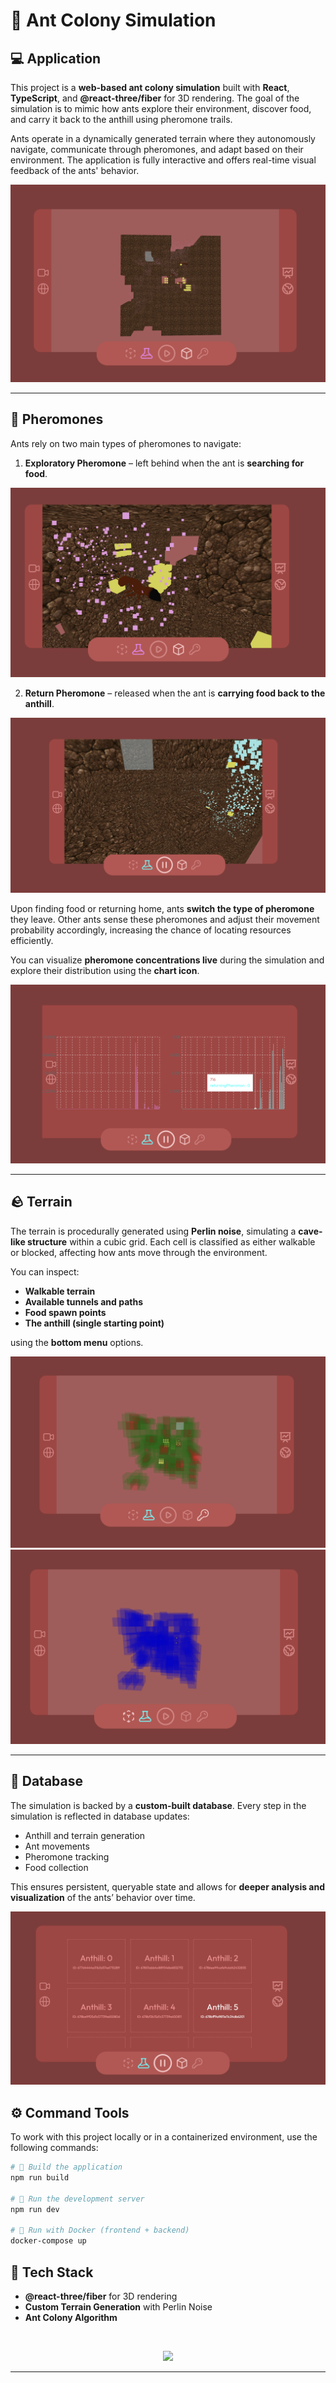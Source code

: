# 🐜 Ant Colony Simulation

## 💻 Application

This project is a **web-based ant colony simulation** built with **React**, **TypeScript**, and **@react-three/fiber** for 3D rendering. The goal of the simulation is to mimic how ants explore their environment, discover food, and carry it back to the anthill using pheromone trails.

Ants operate in a dynamically generated terrain where they autonomously navigate, communicate through pheromones, and adapt based on their environment. The application is fully interactive and offers real-time visual feedback of the ants' behavior.

![Banner](./public/assets/photos/App.png)

---

## 🧪 Pheromones

Ants rely on two main types of pheromones to navigate:

1. **Exploratory Pheromone** – left behind when the ant is **searching for food**.

![Banner](./public/assets/photos/Pheromon_1.png)

2. **Return Pheromone** – released when the ant is **carrying food back to the anthill**.

![Banner](./public/assets/photos/Pheromon_2.png)

Upon finding food or returning home, ants **switch the type of pheromone** they leave. Other ants sense these pheromones and adjust their movement probability accordingly, increasing the chance of locating resources efficiently.

You can visualize **pheromone concentrations live** during the simulation and explore their distribution using the **chart icon**.

![Banner](./public/assets/photos/Pheromon_Charts.png)

---

## 🪨 Terrain

The terrain is procedurally generated using **Perlin noise**, simulating a **cave-like structure** within a cubic grid. Each cell is classified as either walkable or blocked, affecting how ants move through the environment.

You can inspect:

- **Walkable terrain**  
- **Available tunnels and paths**  
- **Food spawn points**  
- **The anthill (single starting point)**

using the **bottom menu** options.

![Banner](./public/assets/photos/Enable_Paths_View.png)
![Banner](./public/assets/photos/Generated_Anthill_View.png)

---

## 📡 Database

The simulation is backed by a **custom-built database**. Every step in the simulation is reflected in database updates:

- Anthill and terrain generation
- Ant movements
- Pheromone tracking
- Food collection

This ensures persistent, queryable state and allows for **deeper analysis and visualization** of the ants’ behavior over time.

![Banner](./public/assets/photos/Anthill_Menu.png)

## ⚙️ Command Tools

To work with this project locally or in a containerized environment, use the following commands:

```bash
# 🔧 Build the application
npm run build

# 🚀 Run the development server
npm run dev

# 🐳 Run with Docker (frontend + backend)
docker-compose up
```


## 🧠 Tech Stack
- **@react-three/fiber** for 3D rendering
- **Custom Terrain Generation** with Perlin Noise
- **Ant Colony Algorithm**

<br/>
<p align="center">
  <a href="https://skillicons.dev">
    <img src="https://skillicons.dev/icons?i=git,docker,js,ts,react,css,html" />
  </a>
</p>

---
